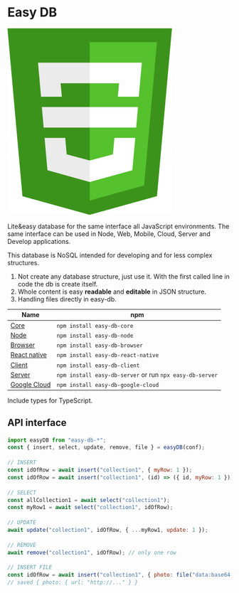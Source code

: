 # Easy DB

![Easy DB logo](logo.svg "Easy DB logo")

Lite&easy database for the same interface all JavaScript environments.
The same interface can be used in Node, Web, Mobile, Cloud, Server and Develop applications.

This database is NoSQL intended for developing and for less complex structures.

1. Not create any database structure, just use it. With the first called line in code the db is create itself.
2. Whole content is easy **readable** and **editable** in JSON structure.
3. Handling files directly in easy-db.

| Name                                                                                   | npm                                                      |
| -------------------------------------------------------------------------------------- | -------------------------------------------------------- |
| [Core](https://ingslonik.github.io/easy-db/packages/core)                 | `npm install easy-db-core`                               |
| [Node](https://ingslonik.github.io/easy-db/packages/node)                 | `npm install easy-db-node`                               |
| [Browser](https://ingslonik.github.io/easy-db/packages/browser)           | `npm install easy-db-browser`                            |
| [React native](https://ingslonik.github.io/easy-db/packages/react-native) | `npm install easy-db-react-native`                       |
| [Client](https://ingslonik.github.io/easy-db/packages/client)             | `npm install easy-db-client`                             |
| [Server](https://ingslonik.github.io/easy-db/packages/server)             | `npm install easy-db-server` or run `npx easy-db-server` |
| [Google Cloud](https://ingslonik.github.io/easy-db/packages/google-cloud) | `npm install easy-db-google-cloud`                       |

Include types for TypeScript.

## API interface

```js
import easyDB from "easy-db-*";
const { insert, select, update, remove, file } = easyDB(conf);

// INSERT
const idOfRow = await insert("collection1", { myRow: 1 });
const idOfRow = await insert("collection1", (id) => ({ id, myRow: 1 }));

// SELECT
const allCollection1 = await select("collection1");
const myRow1 = await select("collection1", idOfRow);

// UPDATE
await update("collection1", idOfRow, { ...myRow1, update: 1 });

// REMOVE
await remove("collection1", idOfRow); // only one row

// INSERT FILE
const idOfRow = await insert("collection1", { photo: file("data:base64...") });
// saved { photo: { url: "http://..." } }
```

